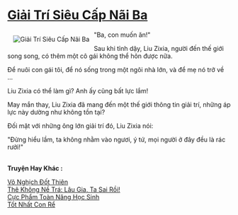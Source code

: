 <a href="https://truyenwiki.net/giai-tri-sieu-cap-nai-ba.35486/" title="Giải Trí Siêu Cấp Nãi Ba"><h1>Giải Trí Siêu Cấp Nãi Ba</h1></a><div style="display:table"><img align="right" style="float: left; padding: 10px;" src="https://truyenwiki.net/a/img/str/src/35486.jpg" alt="Giải Trí Siêu Cấp Nãi Ba">"Ba, con muốn ăn!"<p></p> Sau khi tỉnh dậy, Liu Zixia, người đến thế giới song song, có thêm một cô gái không thể hôn được nữa.<p></p> Để nuôi con gái tôi, để nó sống trong một ngôi nhà lớn, và để mẹ nó trở về ...<p></p> Liu Zixia có thể làm gì? Anh ấy cũng bất lực lắm!<p></p> May mắn thay, Liu Zixia đã mang đến một thế giới thông tin giải trí, những áp lực này dường như không tồn tại?<p></p> Đối mặt với những ông lớn giải trí đó, Liu Zixia nói:<p></p> "Đừng hiểu lầm, ta không nhằm vào ngươi, ý tứ, mọi người ở đây đều là rác rưởi!"</div><p><br><b>Truyện Hay Khác :</b></p><a href="https://truyenwiki.net/vo-nghich-dot-thien.35308/" alt="Võ Nghịch Đốt Thiên">Võ Nghịch Đốt Thiên</a><br/><a href="https://github.com/nownovels/wikidich/tree/master/truyenhay/35850" alt="Thê Không Nề Trá: Lâu Gia, Ta Sai Rồi!">Thê Không Nề Trá: Lâu Gia, Ta Sai Rồi!</a><br/><a href="https://sangtacviet.wordpress.com/2020/10/22/cuc-pham-toan-nang-hoc-sinh/" alt="Cực Phẩm Toàn Năng Học Sinh">Cực Phẩm Toàn Năng Học Sinh</a><br/><a href="https://sangtacviet.wordpress.com/2020/10/22/tot-nhat-con-re/" alt="Tốt Nhất Con Rể">Tốt Nhất Con Rể</a><br/>